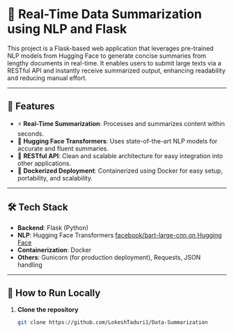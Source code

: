 # 🧠 Real-Time Data Summarization using NLP and Flask

This project is a Flask-based web application that leverages pre-trained NLP models from Hugging Face to generate concise summaries from lengthy documents in real-time. It enables users to submit large texts via a RESTful API and instantly receive summarized output, enhancing readability and reducing manual effort.

---

## 🚀 Features

- ⚡ **Real-Time Summarization**: Processes and summarizes content within seconds.
- 🤖 **Hugging Face Transformers**: Uses state-of-the-art NLP models for accurate and fluent summaries.
- 🔌 **RESTful API**: Clean and scalable architecture for easy integration into other applications.
- 🐳 **Dockerized Deployment**: Containerized using Docker for easy setup, portability, and scalability.

---

## 🛠️ Tech Stack

- **Backend**: Flask (Python)
- **NLP**: Hugging Face Transformers [facebook/bart-large-cnn on Hugging Face](https://huggingface.co/facebook/bart-large-cnn)
- **Containerization**: Docker
- **Others**: Gunicorn (for production deployment), Requests, JSON handling

---

## 🧪 How to Run Locally

1. **Clone the repository**
   ```bash
   git clone https://github.com/LokeshTaduri1/Data-Summarization
